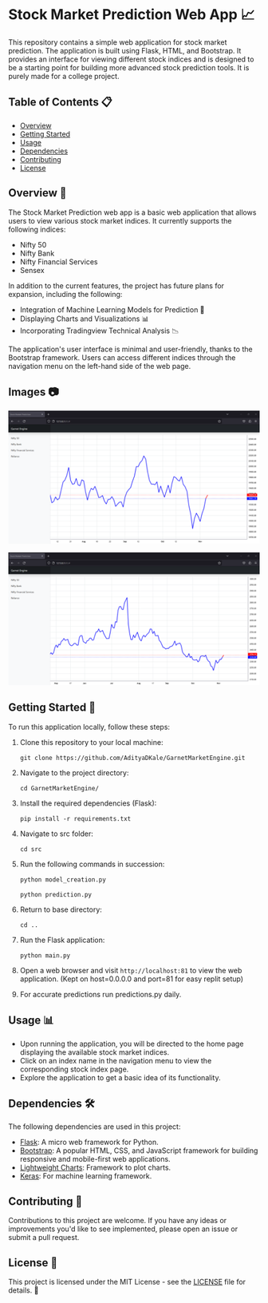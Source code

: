 # Stock Market Prediction Web App 📈

This repository contains a simple web application for stock market prediction. The application is built using Flask, HTML, and Bootstrap. It provides an interface for viewing different stock indices and is designed to be a starting point for building more advanced stock prediction tools. It is purely made for a college project.

## Table of Contents 📋

- [Overview](#overview)
- [Getting Started](#getting-started)
- [Usage](#usage)
- [Dependencies](#dependencies)
- [Contributing](#contributing)
- [License](#license)

## Overview 🚀

The Stock Market Prediction web app is a basic web application that allows users to view various stock market indices. It currently supports the following indices:

- Nifty 50
- Nifty Bank
- Nifty Financial Services
- Sensex

In addition to the current features, the project has future plans for expansion, including the following:

- Integration of Machine Learning Models for Prediction 🤖
- Displaying Charts and Visualizations 📊
- Incorporating Tradingview Technical Analysis 📉

The application's user interface is minimal and user-friendly, thanks to the Bootstrap framework. Users can access different indices through the navigation menu on the left-hand side of the web page.

## Images 📷

![sample-nifty-image](images/Sample-Nifty-Image.png)

![sample-reliance-image](images/Sample-Reliance-Image.png)

## Getting Started 🚀

To run this application locally, follow these steps:

1. Clone this repository to your local machine:

   ```
   git clone https://github.com/AdityaDKale/GarnetMarketEngine.git
   ```

2. Navigate to the project directory:

   ```
   cd GarnetMarketEngine/
   ```

3. Install the required dependencies (Flask):

   ```
   pip install -r requirements.txt
   ```

4. Navigate to src folder:

   ```
   cd src
   ```
5. Run the following commands in succession:

   ```
   python model_creation.py
   ```
   ```
   python prediction.py
   ```
6. Return to base directory:
   ```
   cd ..
   ```

7. Run the Flask application:

   ```
   python main.py
   ```

8. Open a web browser and visit `http://localhost:81` to view the web application. (Kept on host=0.0.0.0 and port=81 for easy replit setup)

9. For accurate predictions run predictions.py daily.

## Usage 📊

- Upon running the application, you will be directed to the home page displaying the available stock market indices.
- Click on an index name in the navigation menu to view the corresponding stock index page.
- Explore the application to get a basic idea of its functionality.

## Dependencies 🛠️

The following dependencies are used in this project:

- [Flask](https://flask.palletsprojects.com/en/2.1.x/): A micro web framework for Python.
- [Bootstrap](https://getbootstrap.com/): A popular HTML, CSS, and JavaScript framework for building responsive and mobile-first web applications.
- [Lightweight Charts](https://github.com/tradingview/lightweight-charts): Framework to plot charts.
- [Keras](https://keras.io/): For machine learning framework.

## Contributing 🤝

Contributions to this project are welcome. If you have any ideas or improvements you'd like to see implemented, please open an issue or submit a pull request.

## License 📜

This project is licensed under the MIT License - see the [LICENSE](LICENSE) file for details. 📄